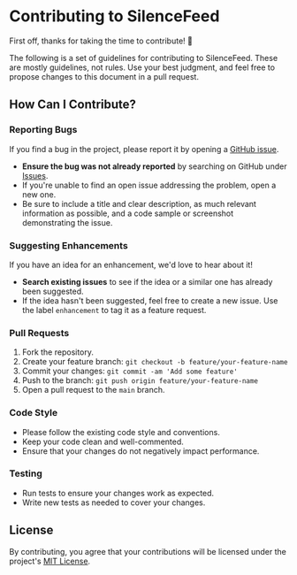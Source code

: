 # Contributing to SilenceFeed

First off, thanks for taking the time to contribute! 🎉

The following is a set of guidelines for contributing to SilenceFeed. These are mostly guidelines, not rules. Use your best judgment, and feel free to propose changes to this document in a pull request.

## How Can I Contribute?

### Reporting Bugs

If you find a bug in the project, please report it by opening a [GitHub issue](https://github.com/your-username/SilenceFeed/issues).

- **Ensure the bug was not already reported** by searching on GitHub under [Issues](https://github.com/your-username/SilenceFeed/issues).
- If you're unable to find an open issue addressing the problem, open a new one.
- Be sure to include a title and clear description, as much relevant information as possible, and a code sample or screenshot demonstrating the issue.

### Suggesting Enhancements

If you have an idea for an enhancement, we'd love to hear about it!

- **Search existing issues** to see if the idea or a similar one has already been suggested.
- If the idea hasn't been suggested, feel free to create a new issue. Use the label `enhancement` to tag it as a feature request.

### Pull Requests

1. Fork the repository.
2. Create your feature branch: `git checkout -b feature/your-feature-name`
3. Commit your changes: `git commit -am 'Add some feature'`
4. Push to the branch: `git push origin feature/your-feature-name`
5. Open a pull request to the `main` branch.

### Code Style

- Please follow the existing code style and conventions.
- Keep your code clean and well-commented.
- Ensure that your changes do not negatively impact performance.

### Testing

- Run tests to ensure your changes work as expected.
- Write new tests as needed to cover your changes.

## License

By contributing, you agree that your contributions will be licensed under the project's [MIT License](LICENSE).
